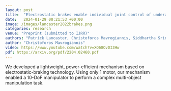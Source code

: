 ```yaml
---
layout: post
title:  "Electrostatic brakes enable individual joint control of underactuated, highly articulated robots"
date:   2024-01-29 00:21:53 +00:00
image: /images/lancaster2022brakes.png
categories: research
venue: "Preprint (submitted to IJRR)"
authors: "Patrick Lancaster, Christoforos Mavrogiannis, Siddhartha Srinivasa, Joshua Smith"
author: "Christoforos Mavrogiannis"
video: https://www.youtube.com/watch?v=XQ68OvDI3Hw
pdf: https://arxiv.org/pdf/2204.02460.pdf
---
```

We developed a lightweight, power-efficient mechanism based on electrostatic-braking technology. Using only 1 motor, our mechanism enabled a 10-DoF manipulator to perform a complex multi-object manipulation task.
